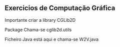 ## Exercicios de Computação Gráfica

Importante criar a library CGLib2D

Package Chama-se cglib2d.utils

Ficheiro Java está aqui e chama-se W2V.java

